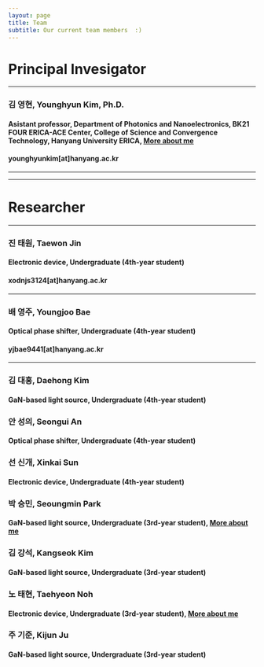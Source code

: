 ```yaml
---
layout: page
title: Team
subtitle: Our current team members  :)
---
```


# Principal Invesigator
---
### 김 영현, Younghyun Kim, Ph.D.
#### Asistant professor, Department of Photonics and Nanoelectronics, BK21 FOUR ERICA-ACE Center, College of Science and Convergence Technology, Hanyang University ERICA, [More about me](https://yh2424.github.io/people/younghyunkim) 
#### younghyunkim[at]hanyang.ac.kr
---
<!--- 
| ![image](https://user-images.githubusercontent.com/32427749/127579757-95fe1d97-7820-4485-acfe-42483abd727e.png) | 김영현, Younghyun Kim, Ph.D. |
--->

---
# Researcher
---
### 진 태원, Taewon Jin
#### Electronic device, Undergraduate (4th-year student)
#### xodnjs3124[at]hanyang.ac.kr
---

### 배 영주, Youngjoo Bae
#### Optical phase shifter, Undergraduate (4th-year student)
#### yjbae9441[at]hanyang.ac.kr
---


### 김 대홍, Daehong Kim
#### GaN-based light source, Undergraduate (4th-year student)

### 안 성의, Seongui An
#### Optical phase shifter, Undergraduate (4th-year student)

### 선 신개, Xinkai Sun
#### Electronic device, Undergraduate (4th-year student)

### 박 승민, Seoungmin Park
#### GaN-based light source, Undergraduate (3rd-year student), [More about me](https://yh2424.github.io/people/seoungminpark)

### 김 강석, Kangseok Kim 
#### GaN-based light source, Undergraduate (3rd-year student)

### 노 태현, Taehyeon Noh
#### Electronic device, Undergraduate (3rd-year student), [More about me](https://yh2424.github.io/people/NTH)  

### 주 기준, Kijun Ju
#### GaN-based light source, Undergraduate (3rd-year student)

